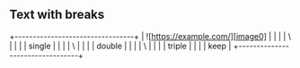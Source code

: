 ## Text with breaks

+---------------------------------+
| ![https://example.com/][image0] |
|                                 |
| \\                              |
|                                 |
| single                          |
|                                 |
| \\                              |
|                                 |
| double                          |
|                                 |
| \\                              |
|                                 |
| triple                          |
|                                 |
| keep                            |
+---------------------------------+

[image0]: https://example.com/
